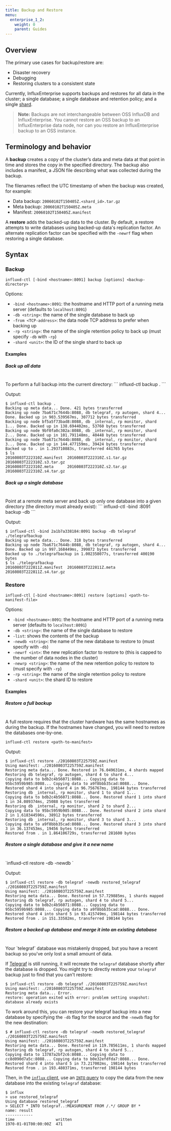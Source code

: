 ```yaml
---
title: Backup and Restore
menu:
  enterprise_1_2:
    weight: 0
    parent: Guides
---
```


## Overview

The primary use cases for backup/restore are:

* Disaster recovery
* Debugging
* Restoring clusters to a consistent state

Currently, InfluxEnterprise supports backups and restores for all data in the
cluster; a single database; a single database and retention policy; and a
single [shard](/influxdb/v0.13/concepts/glossary/#shard).

> **Note:** Backups are not interchangeable between OSS InfluxDB and InfluxEnterprise. 
You cannot restore an OSS backup to an InfluxEnterprise data node, nor can you restore
an InfluxEnterprise backup to an OSS instance.

## Terminology and behavior

A **backup** creates a copy of the cluster’s data and meta data at that point in time and stores the copy in the specified directory.
The backup also includes a manifest, a JSON file describing what was collected during the backup.

The filenames reflect the UTC timestamp of when the backup was created, for example:

* Data backup: `20060102T150405Z.<shard_id>.tar.gz`
* Meta backup: `20060102T150405Z.meta`
* Manifest: `20060102T150405Z.manifest`

A **restore** adds the backed-up data to the cluster.
By default, a restore attempts to write databases using backed-up data's replication factor.
An alternate replication factor can be specified with the `-newrf` flag when restoring a single database.

## Syntax

### Backup
```
influxd-ctl [-bind <hostname>:8091] backup [options] <backup-directory>
```
Options:

* `-bind <hostname>:8091`: the hostname and HTTP port of a running meta server (defaults to `localhost:8091`)
* `-db <string>`: the name of the single database to back up
* `-from <TCP-address>`: the data node TCP address to prefer when backing up
* `-rp <string>`: the name of the single retention policy to back up (must specify `-db` with `-rp`)
* `-shard <unit>`: the ID of the single shard to back up

#### Examples

##### Back up all data
<br>
To perform a full backup into the current directory:
```
influxd-ctl backup .
```

Output:
```
$ influxd-ctl backup .
Backing up meta data... Done. 421 bytes transferred
Backing up node 7ba671c7644b:8088, db telegraf, rp autogen, shard 4... Done. Backed up in 903.539567ms, 307712 bytes transferred
Backing up node bf5a5f73bad8:8088, db _internal, rp monitor, shard 1... Done. Backed up in 138.694402ms, 53760 bytes transferred
Backing up node 9bf0fa0c302a:8088, db _internal, rp monitor, shard 2... Done. Backed up in 101.791148ms, 40448 bytes transferred
Backing up node 7ba671c7644b:8088, db _internal, rp monitor, shard 3... Done. Backed up in 144.477159ms, 39424 bytes transferred
Backed up to . in 1.293710883s, transferred 441765 bytes
$ ls
20160803T222310Z.manifest  20160803T222310Z.s1.tar.gz  20160803T222310Z.s3.tar.gz
20160803T222310Z.meta      20160803T222310Z.s2.tar.gz  20160803T222310Z.s4.tar.gz
```

##### Back up a single database
<br>
Point at a remote meta server and back up only one database into a given directory (the directory must already exist):
```
influxd-ctl -bind <metahost>:8091 backup -db <db-name> <path-to-directory>
```

Output:
```
$ influxd-ctl -bind 2a1b7a338184:8091 backup -db telegraf ./telegrafbackup
Backing up meta data... Done. 318 bytes transferred
Backing up node 7ba671c7644b:8088, db telegraf, rp autogen, shard 4... Done. Backed up in 997.168449ms, 399872 bytes transferred
Backed up to ./telegrafbackup in 1.002358077s, transferred 400190 bytes
$ ls ./telegrafbackup
20160803T222811Z.manifest  20160803T222811Z.meta  20160803T222811Z.s4.tar.gz
```

### Restore
```
influxd-ctl [-bind <hostname>:8091] restore [options] <path-to-manifest-file>
```
Options:

* `-bind <hostname>:8091`: the hostname and HTTP port of a running meta server (defaults to `localhost:8091`)
* `-db <string>`: the name of the single database to restore
* `-list`: shows the contents of the backup
* `-newdb <string>`: the name of the new database to restore to (must specify with `-db`)
* `-newrf <int>`: the new replication factor to restore to (this is capped to the number of data nodes in the cluster)
* `-newrp <string>`: the name of the new retention policy to restore to (must specify with `-rp`)
* `-rp <string>`: the name of the single retention policy to restore
* `-shard <unit>`: the shard ID to restore

#### Examples

##### Restore a full backup
<br>
A full restore requires that the cluster hardware has the same hostnames as during the backup.
If the hostnames have changed, you will need to restore the databases one-by-one.

`influxd-ctl restore <path-to-manifest>`

Output:
```
$ influxd-ctl restore ./20160803T225759Z.manifest
Using manifest: ./20160803T225759Z.manifest
Restoring meta data... Done. Restored in 76.049631ms, 4 shards mapped
Restoring db telegraf, rp autogen, shard 4 to shard 4...
Copying data to bdb2c4b56071:8088... Copying data to 95bc5959b985:8088... Copying data to a9f8bbb35cad:8088... Done. Restored shard 4 into shard 4 in 96.756767ms, 198144 bytes transferred
Restoring db _internal, rp monitor, shard 1 to shard 1...
Copying data to bdb2c4b56071:8088... Done. Restored shard 1 into shard 1 in 34.089374ms, 25088 bytes transferred
Restoring db _internal, rp monitor, shard 2 to shard 2...
Copying data to 95bc5959b985:8088... Done. Restored shard 2 into shard 2 in 1.618344596s, 38912 bytes transferred
Restoring db _internal, rp monitor, shard 3 to shard 3...
Copying data to a9f8bbb35cad:8088... Done. Restored shard 3 into shard 3 in 36.137453ms, 19456 bytes transferred
Restored from . in 1.864106729s, transferred 281600 bytes
```

##### Restore a single database and give it a new name
<br>
`influxd-ctl restore -db <src> -newdb <dest> <path-to-manifest>`

Output:
```
$ influxd-ctl restore -db telegraf -newdb restored_telegraf ./20160803T225759Z.manifest
Using manifest: ./20160803T225759Z.manifest
Restoring meta data... Done. Restored in 57.729885ms, 1 shards mapped
Restoring db telegraf, rp autogen, shard 4 to shard 5...
Copying data to bdb2c4b56071:8088... Copying data to 95bc5959b985:8088... Copying data to a9f8bbb35cad:8088... Done. Restored shard 4 into shard 5 in 93.415749ms, 198144 bytes transferred
Restored from . in 151.33582ms, transferred 198144 bytes
```

##### Restore a backed up database and merge it into an existing database
<br>
Your `telegraf` database was mistakenly dropped, but you have a recent backup so you've only lost a small amount of data.

If [Telegraf](/telegraf/v1.2/) is still running, it will recreate the `telegraf` database shortly after the database is dropped.
You might try to directly restore your `telegraf` backup just to find that you can't restore:

```
$ influxd-ctl restore -db telegraf ./20160803T225759Z.manifest
Using manifest: ./20160803T225759Z.manifest
Restoring meta data... Error.
restore: operation exited with error: problem setting snapshot: database already exists
```

To work around this, you can restore your telegraf backup into a new database by specifying the `-db` flag for the source and the `-newdb` flag for the new destination:

```
$ # influxd-ctl restore -db telegraf -newdb restored_telegraf ./20160803T225759Z.manifest
Using manifest: ./20160803T225759Z.manifest
Restoring meta data... Done. Restored in 119.785611ms, 1 shards mapped
Restoring db telegraf, rp autogen, shard 4 to shard 5...
Copying data to 13787a2bf2c6:8088... Copying data to cc8d090d7a5c:8088... Copying data to b0e32efdfda7:8088... Done. Restored shard 4 into shard 5 in 73.217002ms, 198144 bytes transferred
Restored from . in 193.480371ms, transferred 198144 bytes
```

Then, in the [`influx` client](/influxdb/v1.2/tools/shell/), use an [`INTO` query](/influxdb/v1.2/query_language/data_exploration/#relocate-data) to copy the data from the new database into the existing `telegraf` database:

```
$ influx
> use restored_telegraf
Using database restored_telegraf
> SELECT * INTO telegraf..:MEASUREMENT FROM /.*/ GROUP BY *
name: result
------------
time                  written
1970-01-01T00:00:00Z  471
```
